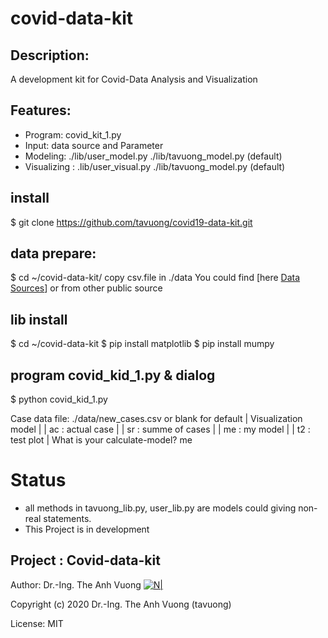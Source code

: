 # covid-data-kit

## Description:
A development kit for Covid-Data Analysis and Visualization
## Features:
- Program: covid_kit_1.py
- Input: data source and Parameter
- Modeling:     ./lib/user_model.py ./lib/tavuong_model.py (default)
- Visualizing : .lib/user_visual.py ./lib/tavuong_model.py (default)

## install
$ git clone https://github.com/tavuong/covid19-data-kit.git
## data prepare: 
$ cd ~/covid-data-kit/
copy csv.file in ./data 
You could find [here [Data Sources](https://ourworldindata.org/coronavirus-source-data)] or from other public source 
## lib install
$ cd ~/covid-data-kit
$ pip install matplotlib
$ pip install mumpy

## program covid_kid_1.py & dialog
$ python covid_kid_1.py

Case data file: ./data/new_cases.csv or blank for default 
| Visualization model                  |
| ac : actual case                     |
| sr : summe of cases                  |
| me : my model                        |
| t2 : test plot                       |
What is your calculate-model? me

# Status
- all methods in tavuong_lib.py, user_lib.py  are  models could giving non-real statements.
- This Project is in development

Project : Covid-data-kit
----
Author: Dr.-Ing. The Anh Vuong [![N|](https://vuongblog.files.wordpress.com/2020/05/vuong_thumb.png)](https://vuongblog.wordpress.com)

Copyright (c) 2020 Dr.-Ing. The Anh Vuong (tavuong)

License: MIT
